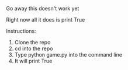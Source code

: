 Go away this doesn't work yet

Right now all it does is print True

Instructions:

1. Clone the repo
2. cd into the repo
3. Type python game.py into the command line
4. It will print True
